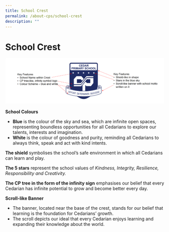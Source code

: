 ```yaml
---
title: School Crest
permalink: /about-cps/school-crest
description: ""
---
```

# **School Crest**

![](/images/School%20Crest.png)

**School Colours**

*   **Blue** is the colour of the sky and sea, which are infinite open spaces, representing boundless opportunities for all Cedarians to explore our talents, interests and imagination.
*   **White** is the colour of goodness and purity, reminding all Cedarians to always think, speak and act with kind intents.

**The shield** symbolises the school’s safe environment in which all Cedarians can learn and play.

**The 5 stars** represent the school values of _Kindness, Integrity, Resilience, Responsibility and Creativity._

**The CP tree in the form of the infinity sign** emphasises our belief that every Cedarian has infinite potential to grow and become better every day.

**Scroll-like Banner**

*   The banner, located near the base of the crest, stands for our belief that learning is the foundation for Cedarians’ growth.
*   The scroll depicts our ideal that every Cedarian enjoys learning and expanding their knowledge about the world.